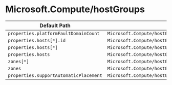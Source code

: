 # Microsoft.Compute/hostGroups

| Default Path | Alias |
|---|---|
| `properties.platformFaultDomainCount` | `Microsoft.Compute/hostGroups/platformFaultDomainCount` |
| `properties.hosts[*].id` | `Microsoft.Compute/hostGroups/hosts[*].id` |
| `properties.hosts[*]` | `Microsoft.Compute/hostGroups/hosts[*]` |
| `properties.hosts` | `Microsoft.Compute/hostGroups/hosts` |
| `zones[*]` | `Microsoft.Compute/hostGroups/zones[*]` |
| `zones` | `Microsoft.Compute/hostGroups/zones` |
| `properties.supportAutomaticPlacement` | `Microsoft.Compute/hostGroups/supportAutomaticPlacement` |

